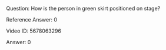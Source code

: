 Question: How is the person in green skirt positioned on stage?

Reference Answer: 0

Video ID: 5678063296

Answer: 0

